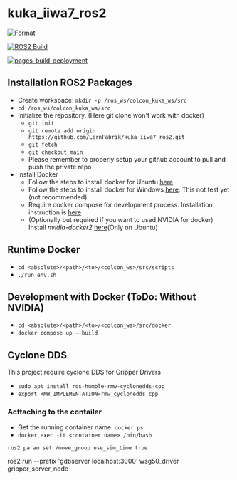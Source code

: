 # kuka_iiwa7_ros2

[![Format](https://github.com/LernFabrik/kuka_iiwa7_ros2/actions/workflows/ci-format.yml/badge.svg)](https://github.com/LernFabrik/kuka_iiwa7_ros2/actions/workflows/ci-format.yml)

[![ROS2 Build](https://github.com/LernFabrik/kuka_iiwa7_ros2/actions/workflows/build.yml/badge.svg)](https://github.com/LernFabrik/kuka_iiwa7_ros2/actions/workflows/build.yml)

[![pages-build-deployment](https://github.com/LernFabrik/kuka_iiwa7_ros2/actions/workflows/pages/pages-build-deployment/badge.svg)](https://github.com/LernFabrik/kuka_iiwa7_ros2/actions/workflows/pages/pages-build-deployment)
## Installation ROS2 Packages
* Create workspace: `mkdir -p /ros_ws/colcon_kuka_ws/src`
* `cd /ros_ws/colcon_kuka_ws/src`
* Initialize the repository. (Here git clone won't work with docker)
    * `git init`
    * `git remote add origin https://github.com/LernFabrik/kuka_iiwa7_ros2.git`
    * `git fetch`
    * `git checkout main`
    * Please remember to properly setup your github account to pull and push the private repo
* Install Docker
    * Follow the steps to install docker for Ubuntu [here](https://docs.docker.com/engine/install/ubuntu/)
    * Follow the steps to install docker for Windows [here](https://docs.docker.com/desktop/install/windows-install/). This not test yet (not recommended).
    * Require docker compose for development process. Installation instruction is [here](https://docs.docker.com/compose/install/linux/)
    * (Optionally but required if you want to used NVIDIA for docker) Install *nvidia-docker2* [here](https://docs.nvidia.com/datacenter/cloud-native/container-toolkit/install-guide.html)(Only on Ubuntu)
## Runtime Docker
* `cd <absolute>/<path>/<to>/<colcon_ws>/src/scripts`
* `./run_env.sh`
## Development with Docker (ToDo: Without NVIDIA)
* `cd <absolute>/<path>/<to>/<colcon_ws>/src/docker`
* `docker compose up --build`

## Cyclone DDS
This project require cyclone DDS for Gripper Drivers
* `sudo apt install ros-humble-rmw-cyclonedds-cpp`
* `export RMW_IMPLEMENTATION=rmw_cyclonedds_cpp`

### Acttaching to the contailer
* Get the running container name: `docker ps`
* `docker exec -it <container name> /bin/bash`


`ros2 param set /move_group use_sim_time true`

ros2 run  --prefix 'gdbserver localhost:3000' wsg50_driver gripper_server_node
